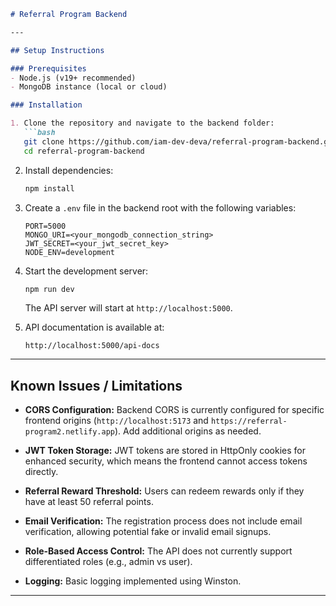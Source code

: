 ````markdown
# Referral Program Backend

---

## Setup Instructions

### Prerequisites
- Node.js (v19+ recommended)
- MongoDB instance (local or cloud)

### Installation

1. Clone the repository and navigate to the backend folder:
   ```bash
   git clone https://github.com/iam-dev-deva/referral-program-backend.git
   cd referral-program-backend
````

2. Install dependencies:

   ```bash
   npm install
   ```

3. Create a `.env` file in the backend root with the following variables:

   ```
   PORT=5000
   MONGO_URI=<your_mongodb_connection_string>
   JWT_SECRET=<your_jwt_secret_key>
   NODE_ENV=development
   ```

4. Start the development server:

   ```bash
   npm run dev
   ```

   The API server will start at `http://localhost:5000`.

5. API documentation is available at:

   ```
   http://localhost:5000/api-docs
   ```

---

## Known Issues / Limitations

* **CORS Configuration:**
  Backend CORS is currently configured for specific frontend origins (`http://localhost:5173` and `https://referral-program2.netlify.app`). Add additional origins as needed.

* **JWT Token Storage:**
  JWT tokens are stored in HttpOnly cookies for enhanced security, which means the frontend cannot access tokens directly.

* **Referral Reward Threshold:**
  Users can redeem rewards only if they have at least 50 referral points.

* **Email Verification:**
  The registration process does not include email verification, allowing potential fake or invalid email signups.

* **Role-Based Access Control:**
  The API does not currently support differentiated roles (e.g., admin vs user).

* **Logging:**
  Basic logging implemented using Winston.

---